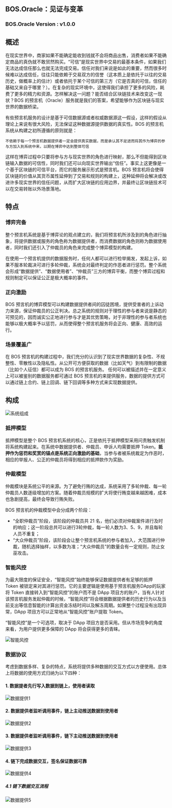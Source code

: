 BOS.Oracle：见证与变革
----------

### BOS.Oracle Version : v1.0.0

## 概述

在现实世界中，商家如果不能确定能收到钱就不会将商品出售，消费者如果不能确定商品的真伪就不敢贸然购买。“可信”是现实世界中交易的最基本条件，如果我们无法达成信任那么也就无法完成交易。信任对我们来说是如此的重要，然而很多时候难以达成信任，往往只能依赖于交易双方的信誉（这本质上是依托于以往的交易历史，做概率上的估计）或者依托于某个可信的第三方（它是否真的可信，信任的基础又来自于哪里？）。在复杂的现实环境中，这使得我们承担了更多的风险，耗费了更多的精力和资源。怎样解决这一问题？能否结合区块链技术来改变这一现状？BOS 的预言机（Oracle）服务就是我们的答案，希望能够作为区块链与现实世界的数据桥梁。

有些预言机服务的设计是基于可信数据源或者权威数据源这一假设，这样的假设从理论上来说有很大风险，无法保证这种数据源提供数据的真实性。BOS 的预言机系统从构建之初所遵循的原则就是： 

    不依赖于每一个预言机数据提供者一定会提供真实数据，而是承认其不足进而将其作为博弈的参与方加入到系统中来，以期在博弈中达到整体可信

这样在博弈过程中只要将参与方与现实世界的角色进行映射，那么不但能得到区块链输入数据的可信性，同时我们还可以向现实世界输出“信任”。事实上这更像是一个基于区块链的可信平台，而它的服务展示形式是预言机。BOS 预言机将会使得区块链的价值从其货币属性延伸到了交易和规则的构建上，这种延伸将会解决或改进许多现实世界的信任问题，从而扩大区块链的应用边界，并最终让区块链技术可以在交易转账以外场景落地。

## 特点 
### 博弈完备

整个预言机系统是基于博弈论的观点建立的，我们将预言机所涉及到的角色进行抽象，将提供数据或服务的角色称为数据提供者，而消费数据的角色则称为数据使用者，同时我们还引入了仲裁员的角色来完成整个博弈模型的构建。

在使用一个预言机提供的数据服务时，任何人都可以进行检举揭发，发起上诉，如果不服本轮裁决可进行多轮仲裁，系统会对最终判定的作恶者进行惩罚。整个系统会形成“数据提供”、“数据使用者”、“仲裁员”三方的博弈平衡，而整个博弈过程和规则制定可以保证公正是极大概率的事件。

### 正向激励

BOS 预言机的博弈模型可以构建数据提供者间的囚徒困境，提供受害者的上诉动力来源，保证仲裁员的公正判决。总之系统的规则对于理性的参与者来说是静态的可预见的，因而诚实公正地进行参与才是其优势策略，对于非理性的参与者系统也能够以极大概率予以惩罚，从而使得整个预言机服务将会正向、健康、高效的运行。

### 场景覆盖广

在 BOS 预言机的构建过程中，我们充分的认识到了现实世界数据的复杂性、不规整性、零散性以及隐私性。从公开可方便获取的数据（比如天气）到有限制的数据（比如个人征信）都可以成为 BOS 的预言机服务。 任何可以被描述并在一定意义上可以被鉴别的数据服务都可通过 BOS 预言机的来提供服务，数据的提供方式可以通过链上合约、链上回调、链下回调等多种方式来实现数据提供。

## 构成

![系统组成](https://raw.githubusercontent.com/boscore/Documentation/master/imgs/oralce/bosoracle_structure.png)

### 抵押模型

抵押模型是整个 BOS 预言机系统的核心，正是依托于抵押模型采用问责触发机制将系统构建起来。在系统中数据提供者、仲裁员、申诉人均需要抵押 Token。**抵押作为惩罚和奖赏的锚点是系统正向激励的基础**，当参与者被系统裁定为作恶时，相应的举报人、公正的仲裁员将得到相应的抵押款作为奖励。

### 仲裁模型

仲裁模块是系统公平的来源。为了避免行贿的达成，系统采用了多轮仲裁、每一轮仲裁员人数逐级增加的方案。随着仲裁员规模的扩大将使行贿变越来越困难，成本也急剧提高，最终会导致行贿失败。 

BOS 预言机的仲裁模型中会分成两个阶段：  

- “全职仲裁员”阶段，该阶段的仲裁员共 21 名，他们必须对仲裁案件进行及时的响应；这一阶段总共可以进行3轮仲裁，每一轮人数为3、5、9，并且每轮人员不重复；
- “大众仲裁员”阶段，该阶段会让整个预言机系统的参与者加入，大范围进行仲裁，随机选择抽样，以多数为准；“大众仲裁员”的数量会有一定规则，防止女巫攻击。

### 智能风控

为最大限度的保证安全，“智能风控”始终能够保证数据提供者有足够的抵押 Token 被锁定来对其进行惩罚。它的主要逻辑是使用基于预言机服务DApp的玩家将 Token 直接转入到“智能风控”的账户而不是 DApp 项目方的账户，当有人针对该预言机服务发起仲裁的时候，“智能风控”将会根据数据提供者的历史行为以及当前支出等信息智能的计算出资金冻结时间以及解冻周期。如果整个过程没有出现异常，DApp 项目方可以正常地从“智能风控”账户提取 Token。

“智能风控”是一个可选项，取决于 DApp 项目方是否采用。但从市场竞争的角度来看，为用户提供更多保障的 DApp 将会获得更多的青睐。

![智能风控](https://raw.githubusercontent.com/boscore/Documentation/master/imgs/oralce/bosoracle_risk_control.png)  


### 数据协议
考虑到数据多样、复杂的特点，系统将提供多种数据的交互方式以方便使用。总体上将数据的使用方式归纳为以下四种：

#### 1. 数据提者先行写入数据到链上，使用者读取

![数据提供1](https://raw.githubusercontent.com/boscore/Documentation/master/imgs/oralce/bosoracle_df_table.jpg)  

#### 2. 数据提供者监听调用事件，链上主动推送数据到使用者

![数据提供2](https://raw.githubusercontent.com/boscore/Documentation/master/imgs/oralce/bosoracle_df_listen_table.jpg)  

#### 3. 数据提供者监听调用事件，链下主动推送数据到使用者

![数据提供3](https://raw.githubusercontent.com/boscore/Documentation/master/imgs/oralce/bosoracle_df_listen_offchain.png)  

#### 4. 链下完成数据交互，签名保证数据可靠

![数据提供4](https://raw.githubusercontent.com/boscore/Documentation/master/imgs/oralce/bosoracle_df_offchain1.jpg)  

##### 4.1 链下数据交互流程

![数据提供5](https://raw.githubusercontent.com/boscore/Documentation/master/imgs/oralce/bosoracle_df_offchain_detail.png)  
